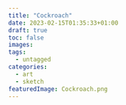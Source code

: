 ```yaml
---
title: "Cockroach"
date: 2023-02-15T01:35:33+01:00
draft: true
toc: false
images:
tags:
  - untagged
categories:
  - art
  - sketch
featuredImage: Cockroach.png
---
```


